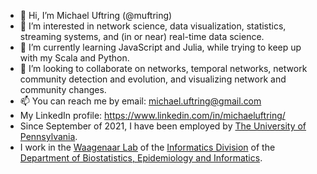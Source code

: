 - 👋 Hi, I’m Michael Uftring (@muftring)
- 👀 I’m interested in network science, data visualization, statistics, streaming systems, and (in or near) real-time data science.
- 🌱 I’m currently learning JavaScript and Julia, while trying to keep up with my Scala and Python.
- 💞️ I’m looking to collaborate on networks, temporal networks, network community detection and evolution, and visualizing network and community changes.
- 📫 You can reach me by email: michael.uftring@gmail.com
- My LinkedIn profile: https://www.linkedin.com/in/michaeluftring/
- Since September of 2021, I have been employed by [The University of Pennsylvania](https://www.upenn.edu). 
- I work in the [Waagenaar Lab](https://wagenaarlab.org) of the [Informatics Division](https://www.dbei.med.upenn.edu/info) of the [Department of Biostatistics, Epidemiology and Informatics](https://www.dbei.med.upenn.edu).

<!---
muftring/muftring is a ✨ special ✨ repository because its `README.md` (this file) appears on your GitHub profile.
You can click the Preview link to take a look at your changes.
--->
